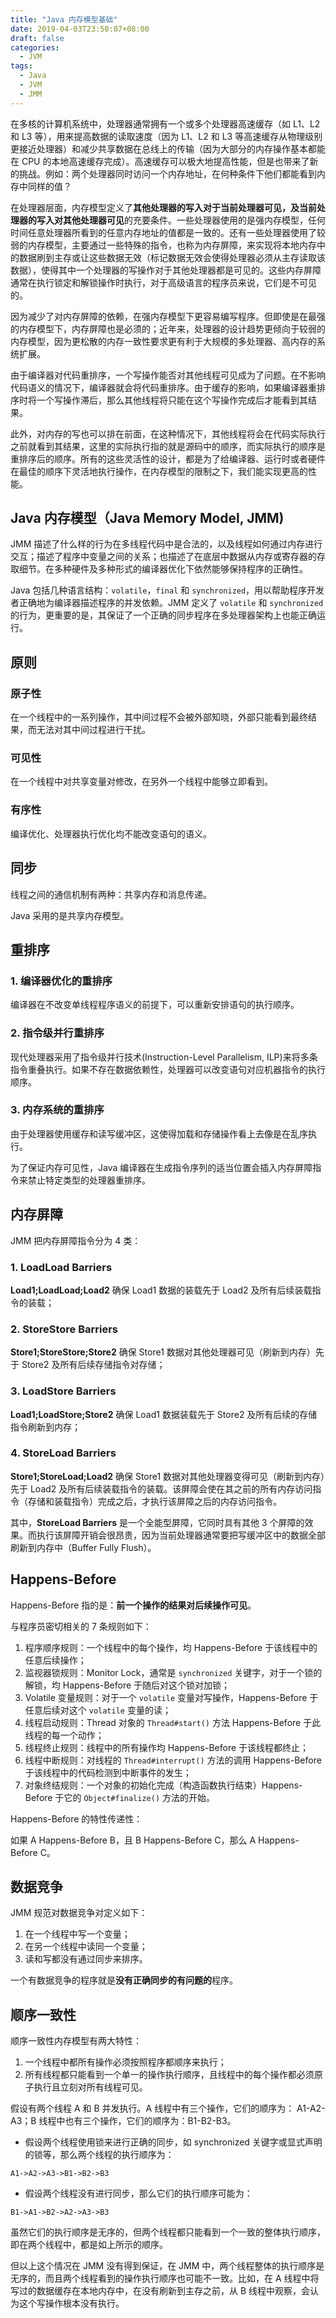 ```yaml
---
title: "Java 内存模型基础"
date: 2019-04-03T23:50:07+08:00
draft: false
categories:
  - JVM
tags:
  - Java
  - JVM
  - JMM
---
```


在多核的计算机系统中，处理器通常拥有一个或多个处理器高速缓存（如 L1、L2 和 L3 等），用来提高数据的读取速度（因为 L1、L2 和 L3 等高速缓存从物理级别更接近处理器）和减少共享数据在总线上的传输（因为大部分的内存操作基本都能在 CPU 的本地高速缓存完成）。高速缓存可以极大地提高性能，但是也带来了新的挑战。例如：两个处理器同时访问一个内存地址，在何种条件下他们都能看到内存中同样的值？

<!--more-->

在处理器层面，内存模型定义了**其他处理器的写入对于当前处理器可见，及当前处理器的写入对其他处理器可见**的充要条件。一些处理器使用的是强内存模型，任何时间任意处理器所看到的任意内存地址的值都是一致的。还有一些处理器使用了较弱的内存模型，主要通过一些特殊的指令，也称为内存屏障，来实现将本地内存中的数据刷到主存或让这些数据无效（标记数据无效会使得处理器必须从主存读取该数据），使得其中一个处理器的写操作对于其他处理器都是可见的。这些内存屏障通常在执行锁定和解锁操作时执行，对于高级语言的程序员来说，它们是不可见的。

因为减少了对内存屏障的依赖，在强内存模型下更容易编写程序。但即使是在最强的内存模型下，内存屏障也是必须的；近年来，处理器的设计趋势更倾向于较弱的内存模型，因为更松散的内存一致性要求更有利于大规模的多处理器、高内存的系统扩展。

由于编译器对代码重排序，一个写操作能否对其他线程可见成为了问题。在不影响代码语义的情况下，编译器就会将代码重排序。由于缓存的影响，如果编译器重排序时将一个写操作滞后，那么其他线程将只能在这个写操作完成后才能看到其结果。

此外，对内存的写也可以排在前面，在这种情况下，其他线程将会在代码实际执行之前就看到其结果，这里的实际执行指的就是源码中的顺序，而实际执行的顺序是重排序后的顺序。所有的这些灵活性的设计，都是为了给编译器、运行时或者硬件在最佳的顺序下灵活地执行操作，在内存模型的限制之下，我们能实现更高的性能。

## Java 内存模型（Java Memory Model, JMM)
JMM 描述了什么样的行为在多线程代码中是合法的，以及线程如何通过内存进行交互；描述了程序中变量之间的关系；也描述了在底层中数据从内存或寄存器的存取细节。在多种硬件及多种形式的编译器优化下依然能够保持程序的正确性。

Java 包括几种语言结构：`volatile`，`final` 和 `synchronized`，用以帮助程序开发者正确地为编译器描述程序的并发依赖。JMM 定义了 ``volatile`` 和 ``synchronized`` 的行为，更重要的是，其保证了一个正确的同步程序在多处理器架构上也能正确运行。

## 原则

### 原子性
在一个线程中的一系列操作，其中间过程不会被外部知晓，外部只能看到最终结果，而无法对其中间过程进行干扰。

### 可见性
在一个线程中对共享变量对修改，在另外一个线程中能够立即看到。

### 有序性
编译优化、处理器执行优化均不能改变语句的语义。

## 同步

线程之间的通信机制有两种：共享内存和消息传递。

Java 采用的是共享内存模型。

## 重排序

### 1. 编译器优化的重排序
编译器在不改变单线程程序语义的前提下，可以重新安排语句的执行顺序。

### 2. 指令级并行重排序
现代处理器采用了指令级并行技术(Instruction-Level Parallelism, ILP)来将多条指令重叠执行。如果不存在数据依赖性，处理器可以改变语句对应机器指令的执行顺序。

### 3. 内存系统的重排序
由于处理器使用缓存和读写缓冲区，这使得加载和存储操作看上去像是在乱序执行。

为了保证内存可见性，Java 编译器在生成指令序列的适当位置会插入内存屏障指令来禁止特定类型的处理器重排序。

## 内存屏障
JMM 把内存屏障指令分为 4 类：

### 1. LoadLoad Barriers
 **Load1;LoadLoad;Load2** 确保 Load1 数据的装载先于 Load2 及所有后续装载指令的装载；
### 2. StoreStore Barriers
**Store1;StoreStore;Store2** 确保 Store1 数据对其他处理器可见（刷新到内存）先于 Store2 及所有后续存储指令对存储；
### 3. LoadStore Barriers
**Load1;LoadStore;Store2** 确保 Load1 数据装载先于 Store2 及所有后续的存储指令刷新到内存；
### 4. StoreLoad Barriers
**Store1;StoreLoad;Load2** 确保 Store1 数据对其他处理器变得可见（刷新到内存）先于 Load2 及所有后续装载指令的装载。该屏障会使在其之前的所有内存访问指令（存储和装载指令）完成之后，才执行该屏障之后的内存访问指令。

其中，**StoreLoad Barriers** 是一个全能型屏障，它同时具有其他 3 个屏障的效果。而执行该屏障开销会很昂贵，因为当前处理器通常要把写缓冲区中的数据全部刷新到内存中（Buffer Fully Flush）。

## Happens-Before

Happens-Before 指的是：**前一个操作的结果对后续操作可见**。

与程序员密切相关的 7 条规则如下：

1. 程序顺序规则：一个线程中的每个操作，均 Happens-Before 于该线程中的任意后续操作；
2. 监视器锁规则：Monitor Lock，通常是 `synchronized` 关键字，对于一个锁的解锁，均 Happens-Before 于随后对这个锁对加锁；
3. Volatile 变量规则：对于一个 `volatile` 变量对写操作，Happens-Before 于任意后续对这个 `volatile` 变量的读；
4. 线程启动规则：Thread 对象的 `Thread#start()` 方法 Happens-Before 于此线程的每一个动作；
5. 线程终止规则：线程中的所有操作均 Happens-Before 于该线程都终止；
6. 线程中断规则：对线程的 `Thread#interrupt()` 方法的调用 Happens-Before 于该线程中的代码检测到中断事件的发生；
7. 对象终结规则：一个对象的初始化完成（构造函数执行结束）Happens-Before 于它的 `Object#finalize()` 方法的开始。

Happens-Before 的特性传递性：

如果 A Happens-Before B，且 B Happens-Before C，那么 A Happens-Before C。

## 数据竞争

JMM 规范对数据竞争对定义如下：

1. 在一个线程中写一个变量；
2. 在另一个线程中读同一个变量；
3. 读和写都没有通过同步来排序。

一个有数据竞争的程序就是**没有正确同步的有问题的**程序。

## 顺序一致性

顺序一致性内存模型有两大特性：

1. 一个线程中都所有操作必须按照程序都顺序来执行；
2. 所有线程都只能看到一个单一的操作执行顺序，且线程中的每个操作都必须原子执行且立刻对所有线程可见。

假设有两个线程 A 和 B 并发执行。A 线程中有三个操作，它们的顺序为： A1-A2-A3；B 线程中也有三个操作，它们的顺序为：B1-B2-B3。

- 假设两个线程使用锁来进行正确的同步，如 synchronized 关键字或显式声明的锁等，那么两个线程的执行顺序为：

```
A1->A2->A3->B1->B2->B3
```

- 假设两个线程没有进行同步，那么它们的执行顺序可能为：

```
B1->A1->B2->A2->A3->B3
```

虽然它们的执行顺序是无序的，但两个线程都只能看到一个一致的整体执行顺序，即在两个线程中，都是如上所示的顺序。

但以上这个情况在 JMM 没有得到保证，在 JMM 中，两个线程整体的执行顺序是无序的，而且两个线程看到的操作执行顺序也可能不一致。比如，在 A 线程中将写过的数据缓存在本地内存中，在没有刷新到主存之前，从 B 线程中观察，会认为这个写操作根本没有执行。
